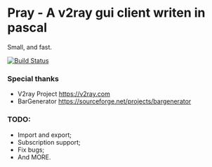 # Pray - A v2ray gui client writen in pascal

Small, and fast.

[![Build Status](https://travis-ci.com/lunafe/pray.svg?branch=master)](https://travis-ci.com/lunafe/pray)

### Special thanks

 - V2ray Project https://v2ray.com
 - BarGenerator https://sourceforge.net/projects/bargenerator

### TODO:

- Import and export;
- Subscription support;
- Fix bugs;
- And MORE.